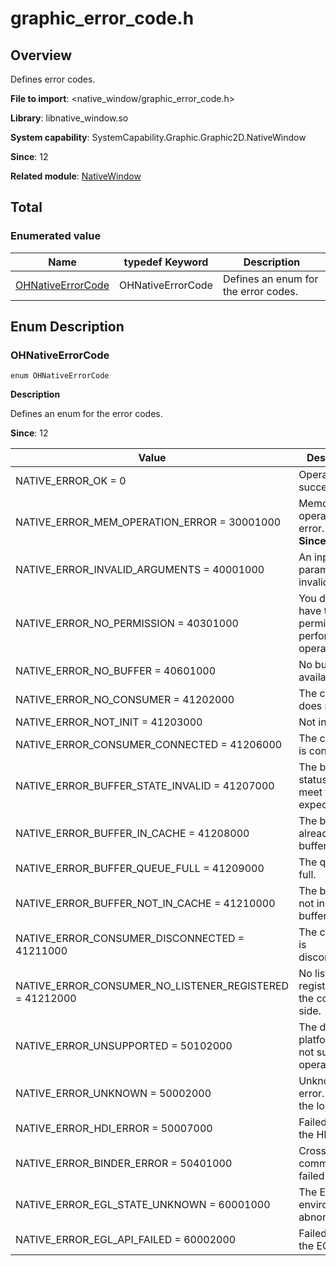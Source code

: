 # graphic_error_code.h

## Overview

Defines error codes.

**File to import**: <native_window/graphic_error_code.h>

**Library**: libnative_window.so

**System capability**: SystemCapability.Graphic.Graphic2D.NativeWindow

**Since**: 12

**Related module**: [NativeWindow](capi-nativewindow.md)

## Total

### Enumerated value

| Name| typedef Keyword| Description|
| -- | -- | -- |
| [OHNativeErrorCode](#ohnativeerrorcode) | OHNativeErrorCode | Defines an enum for the error codes.|

## Enum Description

### OHNativeErrorCode

```
enum OHNativeErrorCode
```

**Description**

Defines an enum for the error codes.

**Since**: 12

| Value| Description|
| -- | -- |
| NATIVE_ERROR_OK = 0 | Operation successful.|
| NATIVE_ERROR_MEM_OPERATION_ERROR = 30001000 | Memory operation error.<br>**Since**: 15|
| NATIVE_ERROR_INVALID_ARGUMENTS = 40001000 | An input parameter is invalid.|
| NATIVE_ERROR_NO_PERMISSION = 40301000 | You do not have the permission to perform the operation.|
| NATIVE_ERROR_NO_BUFFER = 40601000 | No buffer is available.|
| NATIVE_ERROR_NO_CONSUMER = 41202000 | The consumer does not exist.|
| NATIVE_ERROR_NOT_INIT = 41203000 | Not initialized.|
| NATIVE_ERROR_CONSUMER_CONNECTED = 41206000 | The consumer is connected.|
| NATIVE_ERROR_BUFFER_STATE_INVALID = 41207000 | The buffer status does not meet the expectation.|
| NATIVE_ERROR_BUFFER_IN_CACHE = 41208000 | The buffer is already in the buffer queue.|
| NATIVE_ERROR_BUFFER_QUEUE_FULL = 41209000 | The queue is full.|
| NATIVE_ERROR_BUFFER_NOT_IN_CACHE = 41210000 | The buffer is not in the buffer queue.|
| NATIVE_ERROR_CONSUMER_DISCONNECTED = 41211000 | The consumer is disconnected.|
| NATIVE_ERROR_CONSUMER_NO_LISTENER_REGISTERED = 41212000 | No listener is registered on the consumer side.|
| NATIVE_ERROR_UNSUPPORTED = 50102000 | The device or platform does not support the operation.|
| NATIVE_ERROR_UNKNOWN = 50002000 | Unknown error. Check the log.|
| NATIVE_ERROR_HDI_ERROR = 50007000 | Failed to call the HDI.|
| NATIVE_ERROR_BINDER_ERROR = 50401000 | Cross-process communication failed.|
| NATIVE_ERROR_EGL_STATE_UNKNOWN = 60001000 | The EGL environment is abnormal.|
| NATIVE_ERROR_EGL_API_FAILED = 60002000 | Failed to call the EGL APIs.|
